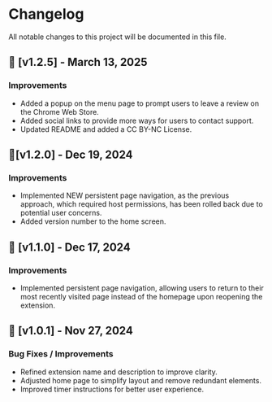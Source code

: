 # Changelog

All notable changes to this project will be documented in this file.

## 🔧 [v1.2.5] - March 13, 2025

### Improvements

- Added a popup on the menu page to prompt users to leave a review on the Chrome Web Store.
- Added social links to provide more ways for users to contact support.
- Updated README and added a CC BY-NC License.

## 🔧[v1.2.0] - Dec 19, 2024

### Improvements

- Implemented NEW persistent page navigation, as the previous approach, which required host permissions, has been rolled back due to potential user concerns.
- Added version number to the home screen.

## 🔧 [v1.1.0] - Dec 17, 2024

### Improvements

- Implemented persistent page navigation, allowing users to return to their most recently visited page instead of the homepage upon reopening the extension.

## 🔧 [v1.0.1] - Nov 27, 2024

### Bug Fixes / Improvements

- Refined extension name and description to improve clarity.
- Adjusted home page to simplify layout and remove redundant elements.
- Improved timer instructions for better user experience.
